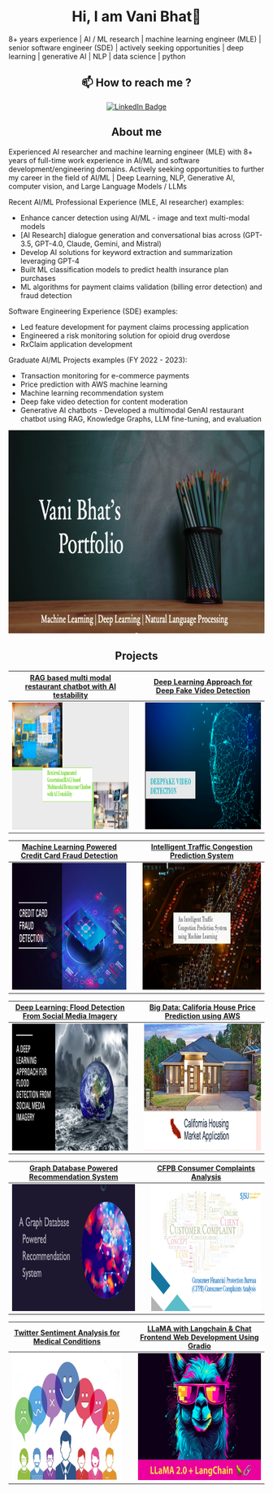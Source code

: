 <!--<h1 align = "center">Hi, I am Vani Bhat👋</h1> -->
<h1 align = "center">Hi, I am Vani Bhat👋</h1>

8+ years experience | AI / ML research | machine learning engineer (MLE) | senior software engineer (SDE) | actively seeking opportunities | deep learning | generative AI | NLP | data science | python

<h2 align = "center"> 📫 How to reach me ? </h2>
<p align="center">
  <a href="https://www.linkedin.com/in/vanibhat02/">
    <img src="https://img.shields.io/badge/LinkedIn-0077B5?style=for-the-badge&logo=linkedin&logoColor=white" alt="LinkedIn Badge"/>
  </a>
</p>

<h2 align= "center">About me</h2>

Experienced AI researcher and machine learning engineer (MLE) with 8+ years of full-time work experience in AI/ML and software development/engineering domains. Actively seeking opportunities to further my career in the field of AI/ML | Deep Learning, NLP, Generative AI, computer vision, and Large Language Models / LLMs

Recent AI/ML Professional Experience (MLE, AI researcher) examples:
 - Enhance cancer detection using AI/ML - image and text multi-modal models 
 - [AI Research] dialogue generation and conversational bias across (GPT-3.5, GPT-4.0, Claude, Gemini, and Mistral)
 - Develop AI solutions for keyword extraction and summarization leveraging GPT-4
 - Built ML classification models to predict health insurance plan purchases
 - ML algorithms for payment claims validation (billing error detection) and fraud detection

Software Engineering Experience (SDE) examples:
 - Led feature development for payment claims processing application
 - Engineered a risk monitoring solution for opioid drug overdose 
 - RxClaim application development

Graduate AI/ML Projects examples (FY 2022 - 2023):
 - Transaction monitoring for e-commerce payments
 - Price prediction with AWS machine learning
 - Machine learning recommendation system
 - Deep fake video detection for content moderation
 - Generative AI chatbots - Developed a multimodal GenAI restaurant chatbot using RAG, Knowledge Graphs, LLM fine-tuning, and evaluation

<p align= "center">
<img width="1200" height="400" src="Screenshot 2024-01-11 at 6.39.39 PM.png" alt="my banner">
</p>

<!--<h2 align= "center"> Skills: Tools and Technologies </h2>-->


<h2 align= "center"> Projects </h2>

| [RAG based multi modal restaurant chatbot with AI testability](https://github.com/vanibhat02/AI-Chatbot-RAG-LLM) | |[Deep Learning Approach for Deep Fake Video Detection](https://github.com/vanibhat02/Deep_Learning/tree/main/DeepFakeVideoDetection) | 
| :-: | :-: | :-: |
| [<img src="Chatbot.png" alt="Chatbot" width="450" height="250"/>](https://github.com/vanibhat02/vanibhat02) | &nbsp; | [<img src="DeepFakeVideoDetection.png" alt="Deep Fake Video Detection" width="450" height="250"/>](https://github.com/vanibhat02/vanibhat02) |

| [Machine Learning Powered Credit Card Fraud Detection](https://github.com/vanibhat02/Machine-Learning/tree/main/CreditCardFraudDetection) |  | [Intelligent Traffic Congestion Prediction System](https://github.com/vanibhat02/Machine-Learning/tree/main/IntelligentTrafficCongestionPredictionSystem) |
| :-: | :-: | :-: |
| [<img src="CreditCardFraudDetection.png" alt="Credit Card Fraud Detection" width="450" height="250"/>](https://github.com/vanibhat02/vanibhat02) | &nbsp; | [<img src="Intelligent_Traffic_Congestion_Prediction_System.png" alt="Traffic Congestion Prediction" width="450" height="250"/>](https://github.com/vanibhat02/vanibhat02)|

| [Deep Learning: Flood Detection From Social Media Imagery](https://github.com/vanibhat02/Deep_Learning/tree/main/FloodDetectionUsingSocialMediaImagery) |  | [Big Data: Califoria House Price Prediction using AWS ](https://github.com/vanibhat02/Big-Data/tree/main/CaliforniaHousePricePrediction) | 
| :-: | :-: | :-: |
| [<img src="FloodDetectionFromSocialMediaImagery.png" alt="Flood Detection From Social Media Imagery" width="450" height="250"/>](https://github.com/vanibhat02/vanibhat02) | &nbsp; | [<img src="CaliforniaHousingMarketAssociation.png" alt="Housing Market Application" width="450" height="250"/>](https://github.com/vanibhat02/vanibhat02) |

| [Graph Database Powered Recommendation System](https://github.com/vanibhat02/NoSQL_Database/tree/main/graph_database_recommendation_system) | |[CFPB Consumer Complaints Analysis](https://github.com/vanibhat02/Data-Visualisation/tree/main/CFPB_Consumer_Complaint_Analysis) |
| :-: | :-: | :-: |
| [<img src="Graph_DataBase_Powered_Recommendation_System.png" alt="Rec Sys" width="450" height="250"/>](https://github.com/vanibhat02/vanibhat02) | &nbsp; | [<img src="CFPB.png" alt="CFPB" width="450" height="250"/>](https://github.com/vanibhat02/vanibhat02)|

<!--<h2 align= "center"> Research and Self Exploration Projects </h2>-->

| [Twitter Sentiment Analysis for Medical Conditions](https://github.com/vanibhat02/Natural-Language-Processing/tree/main/NLP-Twitter%20Sentiment%20Analysis%20For%20Medical%20Conditions) | |[LLaMA with Langchain & Chat Frontend Web Development Using Gradio](https://github.com/vanibhat02/Large-Language-Models-LLM/tree/main/LLAMA2andLangchain) |
| :-: | :-: | :-: |
| [<img src="Twitter Sentiment Analysis of Medical Conditions.png" alt="Twitter Sentiment Analysis" width="450" height="250"/>](https://github.com/vanibhat02/vanibhat02) | &nbsp; | [<img src="llama2 and Langchain.png" alt="llama2 and langchain" width="450" height="250"/>](https://github.com/vanibhat02/vanibhat02)|


<!--
<!--
**vanibhat02/vanibhat02** is a ✨ _special_ ✨ repository because its `README.md` (this file) appears on your GitHub profile.

Here are some ideas to get you started:

- 🔭 I’m currently working on ...
- 🌱 I’m currently learning ...
- 👯 I’m looking to collaborate on ...
- 🤔 I’m looking for help with ...
- 💬 Ask me about ...
- 📫 How to reach me: ...
- 😄 Pronouns: ...
- ⚡ Fun fact: ...
-->





